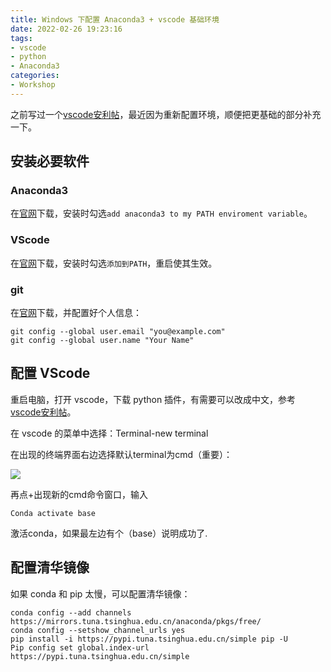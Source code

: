 ```yaml
---
title: Windows 下配置 Anaconda3 + vscode 基础环境
date: 2022-02-26 19:23:16
tags: 
- vscode
- python
- Anaconda3
categories: 
- Workshop
---
```

之前写过一个[vscode安利帖](https://tech.konata.co/2020-01-16-vscode/)，最近因为重新配置环境，顺便把更基础的部分补充一下。

## 安装必要软件
### Anaconda3

在[官网](https://www.anaconda.com/products/individual)下载，安装时勾选`add anaconda3 to my PATH enviroment variable`。

### VScode
在[官网](https://code.visualstudio.com/)下载，安装时勾选`添加到PATH`，重启使其生效。

### git
在[官网](https://git-scm.com/downloads)下载，并配置好个人信息：

```
git config --global user.email "you@example.com"
git config --global user.name "Your Name"
```
## 配置 VScode

重启电脑，打开 vscode，下载 python 插件，有需要可以改成中文，参考[vscode安利帖](https://tech.konata.co/2020-01-16-vscode/)。

在 vscode 的菜单中选择：Terminal-new terminal

在出现的终端界面右边选择默认terminal为cmd（重要）：

![](https://upload-images.jianshu.io/upload_images/12583080-3334c9e7ec5b3655.png?imageMogr2/auto-orient/strip%7CimageView2/2/w/1240)

再点+出现新的cmd命令窗口，输入
```
Conda activate base
```
激活conda，如果最左边有个（base）说明成功了.
## 配置清华镜像
如果 conda 和 pip 太慢，可以配置清华镜像：
```
conda config --add channels https://mirrors.tuna.tsinghua.edu.cn/anaconda/pkgs/free/
conda config --setshow_channel_urls yes
pip install -i https://pypi.tuna.tsinghua.edu.cn/simple pip -U 
Pip config set global.index-url https://pypi.tuna.tsinghua.edu.cn/simple
```
